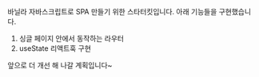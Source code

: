 바닐라 자바스크립트로 SPA 만들기 위한 스타터킷입니다.
아래 기능들을 구현했습니다.

1. 싱글 페이지 안에서 동작하는 라우터
2. useState 리액트훅 구현

앞으로 더 개선 해 나갈 계획입니다~
